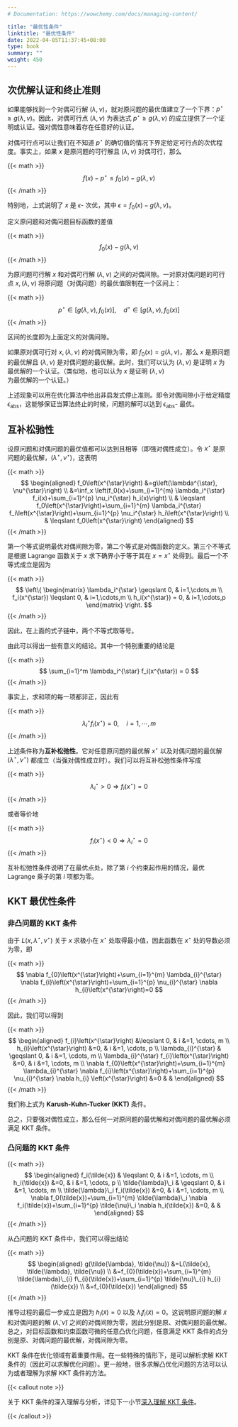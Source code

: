 ```yaml
---
# Documentation: https://wowchemy.com/docs/managing-content/

title: "最优性条件"
linktitle: "最优性条件"
date: 2022-04-05T11:37:45+08:00
type: book
summary: ""
weight: 450
---
```


<!--more-->

## 次优解认证和终止准则

如果能够找到一个对偶可行解 $(\lambda, \nu)$，就对原问题的最优值建立了一个下界：$p^{\star} \geqslant g(\lambda, \nu)$。因此，对偶可行点 $(\lambda, \nu)$ 为表达式 $p^{\star} \geqslant g(\lambda, \nu)$ 的成立提供了一个证明或认证。强对偶性意味着存在任意好的认证。

对偶可行点可以让我们在不知道 $p^{\star}$ 的确切值的情况下界定给定可行点的次优程度。事实上，如果 $x$ 是原问题的可行解且 $(\lambda, \nu)$ 对偶可行，那么

{{< math >}}
$$
f(x) - p^{\star} \leqslant f_0(x) - g(\lambda, \nu)
$$
{{< /math >}}

特别地，上式说明了 $x$ 是 $\epsilon$- 次优，其中 $\epsilon = f_0(x) - g(\lambda, \nu)$。

定义原问题和对偶问题目标函数的差值

{{< math >}}
$$
f_0(x) - g(\lambda, \nu)
$$
{{< /math >}}

为原问题可行解 $x$ 和对偶可行解 $(\lambda, \nu)$ 之间的对偶间隙。一对原对偶问题的可行点 $x, (\lambda, \nu)$ 将原问题（对偶问题）的最优值限制在一个区间上：

{{< math >}}
$$
p^{\star} \in\left[g(\lambda, \nu), f_0(x)\right], \quad d^{\star} \in\left[g(\lambda, \nu), f_0(x)\right]
$$
{{< /math >}}

区间的长度即为上面定义的对偶间隙。

如果原对偶可行对 $x, (\lambda, \nu)$ 的对偶间隙为零，即 $f_0(x) = g(\lambda, \nu)$，那么 $x$ 是原问题的最优解且 $(\lambda, \nu)$ 是对偶问题的最优解。此时，我们可以认为 $(\lambda, \nu)$ 是证明 $x$ 为最优解的一个认证。（类似地，也可以认为 $x$ 是证明 $(\lambda, \nu)$ 为最优解的一个认证。）

上述现象可以用在优化算法中给出非启发式停止准则。即令对偶间隙小于给定精度 $\epsilon_{\mathrm{abs}}$，这能够保证当算法终止的时候，问题的解可以达到 $\epsilon_{\mathrm{abs}}$- 最优。

## 互补松驰性

设原问题和对偶问题的最优值都可以达到且相等（即强对偶性成立）。令 $x^{\star}$ 是原问题的最优解，$(\lambda^{\star}, \nu^{\star})$，这表明

{{< math >}}
$$
\begin{aligned}
f_0\left(x^{\star}\right) &=g\left(\lambda^{\star}, \nu^{\star}\right) \\
&=\inf_x \left(f_0(x)+\sum_{i=1}^{m} \lambda_i^{\star} f_i(x)+\sum_{i=1}^{p} \nu_i^{\star} h_i(x)\right) \\
& \leqslant f_0\left(x^{\star}\right)+\sum_{i=1}^{m} \lambda_i^{\star} f_i\left(x^{\star}\right)+\sum_{i=1}^{p} \nu_i^{\star} h_i\left(x^{\star}\right) \\
& \leqslant f_0\left(x^{\star}\right)
\end{aligned}
$$
{{< /math >}}

第一个等式说明最优对偶间隙为零，第二个等式是对偶函数的定义。第三个不等式是根据 Lagrange 函数关于 $x$ 求下确界小于等于其在 $x = x^{\star}$ 处得到。最后一个不等式成立是因为

{{< math >}}
$$
\left\{
    \begin{matrix}
        \lambda_i^{\star} \geqslant 0, & i=1,\cdots,m \\
        f_i(x^{\star}) \leqslant 0, & i=1,\cdots,m \\
        h_i(x^{\star}) = 0, & i=1,\cdots,p
    \end{matrix}
\right.
$$
{{< /math >}}

因此，在上面的式子链中，两个不等式取等号。

由此可以得出一些有意义的结论。其中一个特别重要的结论是

{{< math >}}
$$
\sum_{i=1}^m \lambda_i^{\star} f_i(x^{\star}) = 0
$$
{{< /math >}}

事实上，求和项的每一项都非正，因此有

{{< math >}}
$$
\lambda_i^{\star} f_i(x^{\star}) = 0, \quad i=1,\cdots,m
$$
{{< /math >}}

上述条件称为**互补松弛性**。它对任意原问题的最优解 $x^{\star}$ 以及对偶问题的最优解 $(\lambda^{\star}, \nu^{\star})$ 都成立（当强对偶性成立时）。我们可以将互补松弛性条件写成

{{< math >}}
$$
\lambda_i^{\star} > 0 \Longrightarrow f_i(x^{\star}) = 0
$$
{{< /math >}}

或者等价地

{{< math >}}
$$
f_i(x^{\star}) < 0 \Longrightarrow \lambda_i^{\star} = 0
$$
{{< /math >}}

互补松弛性条件说明了在最优点处，除了第 $i$ 个约束起作用的情况，最优 Lagrange 乘子的第 $i$ 项都为零。

## KKT 最优性条件

### 非凸问题的 KKT 条件

由于 $L(x, \lambda^{\star}, \nu^{\star})$ 关于 $x$ 求极小在 $x^{\star}$ 处取得最小值，因此函数在 $x^{\star}$ 处的导数必须为零，即

{{< math >}}
$$
\nabla f_{0}\left(x^{\star}\right)+\sum_{i=1}^{m} \lambda_{i}^{\star} \nabla f_{i}\left(x^{\star}\right)+\sum_{i=1}^{p} \nu_{i}^{\star} \nabla h_{i}\left(x^{\star}\right)=0
$$
{{< /math >}}

因此，我们可以得到

{{< math >}}
$$
\begin{aligned}
    f_{i}\left(x^{\star}\right) &\leqslant 0, & i &=1, \cdots, m \\
    h_{i}\left(x^{\star}\right) &=0, & i &=1, \cdots, p \\
    \lambda_{i}^{\star} & \geqslant 0, & i &=1, \cdots, m \\
    \lambda_{i}^{\star} f_{i}\left(x^{\star}\right) &=0, & i &=1, \cdots, m \\
    \nabla f_{0}\left(x^{\star}\right)+\sum_{i=1}^{m} \lambda_{i}^{\star} \nabla f_{i}\left(x^{\star}\right)+\sum_{i=1}^{p} \nu_{i}^{\star} \nabla h_{i}    \left(x^{\star}\right) &=0 & &
\end{aligned}
$$
{{< /math >}}

我们称上式为 **Karush-Kuhn-Tucker (KKT)** 条件。

总之，只要强对偶性成立，那么任何一对原问题的最优解和对偶问题的最优解必须满足 KKT 条件。

### 凸问题的 KKT 条件

{{< math >}}
$$
\begin{aligned}
    f_i(\tilde{x}) & \leqslant 0, & i &=1, \cdots, m \\
    h_i(\tilde{x}) &=0, & i &=1, \cdots, p \\
    \tilde{\lambda}\_i & \geqslant 0, & i &=1, \cdots, m \\
    \tilde{\lambda}\_i f_i(\tilde{x}) &=0, & i &=1, \cdots, m \\
    \nabla f_0(\tilde{x})+\sum_{i=1}^{m} \tilde{\lambda}\_i \nabla f_i(\tilde{x})+\sum_{i=1}^{p} \tilde{\nu}\_i \nabla h_i(\tilde{x}) &=0, & &
\end{aligned}
$$
{{< /math >}}

从凸问题的 KKT 条件中，我们可以得出结论

{{< math >}}
$$
\begin{aligned}
    g(\tilde{\lambda}, \tilde{\nu}) &=L(\tilde{x}, \tilde{\lambda}, \tilde{\nu}) \\
    &=f_{0}(\tilde{x})+\sum_{i=1}^{m} \tilde{\lambda}\_{i} f\_{i}(\tilde{x})+\sum_{i=1}^{p} \tilde{\nu}\_{i} h_{i}(\tilde{x}) \\
    &=f_{0}(\tilde{x})
\end{aligned}
$$
{{< /math >}}

推导过程的最后一步成立是因为 $h_i(\tilde{x}) = 0$ 以及 $\tilde{\lambda}_i f_i(\tilde{x}) = 0$。这说明原问题的解 $\tilde{x}$ 和对偶问题的解 $(\tilde{\lambda}, \tilde{\nu})$ 之间的对偶间隙为零，因此分别是原、对偶问题的最优解。总之，对目标函数和约束函数可微的任意凸优化问题，任意满足 KKT 条件的点分别是原、对偶问题的最优解，对偶间隙为零。

KKT 条件在优化领域有着重要作用。在一些特殊的情形下，是可以解析求解 KKT 条件的（因此可以求解优化问题）。更一般地，很多求解凸优化问题的方法可以认为或者理解为求解 KKT 条件的方法。

{{< callout note >}}

关于 KKT 条件的深入理解与分析，详见下一小节[深入理解 KKT 条件](../going-deeper-into-kkt)。

{{< /callout >}}